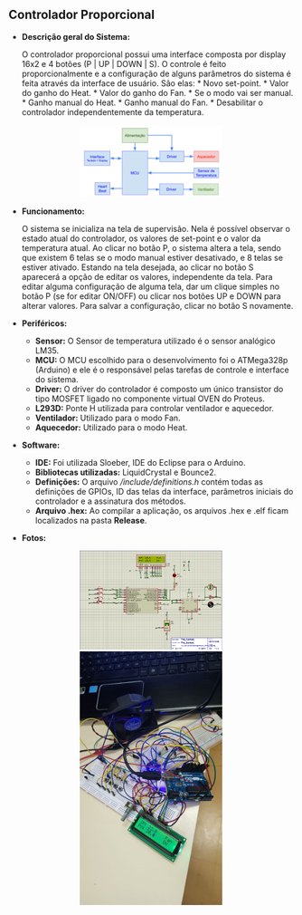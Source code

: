 ## Controlador Proporcional

* **Descrição geral do Sistema:**

   O controlador proporcional possui uma interface composta por display 16x2 e 4 botões (P | UP | DOWN | S). O controle é feito proporcionalmente e a configuração de alguns parâmetros do sistema é feita através da interface de usuário. Sâo elas:
      * Novo set-point.
      * Valor do ganho do Heat.
      * Valor do ganho do Fan.
	  * Se o modo vai ser manual.
	  * Ganho manual do Heat.
	  * Ganho manual do Fan.
      * Desabilitar o controlador independentemente da temperatura.

<div align="center">
   <img src="diagrama_de_blocos.PNG" alt="diagrama" width="50%" height="20%"/></center>
</div>

* **Funcionamento:**

   O sistema se inicializa na tela de supervisão. Nela é possível observar o estado atual do controlador, os valores de set-point e o valor da temperatura atual. Ao clicar no botão P, o sistema altera a tela, sendo que existem 6 telas se o modo manual estiver desativado, e 8 telas se estiver ativado. Estando na tela desejada, ao clicar no botão S aparecerá a opção de editar os valores, independente da tela. Para editar alguma configuração de alguma tela, dar um clique simples no botão P (se for editar ON/OFF) ou clicar nos botões UP e DOWN para alterar valores. Para salvar a configuração, clicar no botão S novamente.

* **Periféricos:**
   * **Sensor:** O Sensor de temperatura utilizado é o sensor analógico LM35.
   * **MCU:** O MCU escolhido para o desenvolvimento foi o ATMega328p (Arduino) e ele é o responsável pelas tarefas de controle e interface do sistema. 
   * **Driver:** O driver do controlador é composto um único transistor do tipo MOSFET ligado no componente virtual OVEN do Proteus.
   * **L293D:** Ponte H utilizada para controlar ventilador e aquecedor.
   * **Ventilador:** Utilizado para o modo Fan.
   * **Aquecedor:** Utilizado para o modo Heat.

* **Software:**
   * **IDE:** Foi utilizada Sloeber, IDE do Eclipse para o Arduino.
   * **Bibliotecas utilizadas:** LiquidCrystal e Bounce2.
   * **Definições:** O arquivo */include/definitions.h* contém todas as definições de GPIOs, ID das telas da interface, parâmetros iniciais do controlador e a assinatura dos métodos.
   * **Arquivo .hex:** Ao compilar a aplicação, os arquivos .hex e .elf ficam localizados na pasta **Release**. 

 
* **Fotos:**

<div align="center">
   <img src="proteus.PNG" alt="diagrama" width="50%" height="20%"/></center>
</div>

<div align="center">
   <img src="protoboard.jpeg" alt="diagrama" width="50%" height="20%"/></center>
</div>
